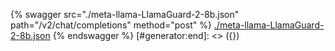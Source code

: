 [#generator:start]: <> ({ "template": "openapi" })
{% swagger src="./meta-llama-LlamaGuard-2-8b.json" path="/v2/chat/completions" method="post" %}
[./meta-llama-LlamaGuard-2-8b.json](./meta-llama-LlamaGuard-2-8b.json)
{% endswagger %}
[#generator:end]: <> ({})